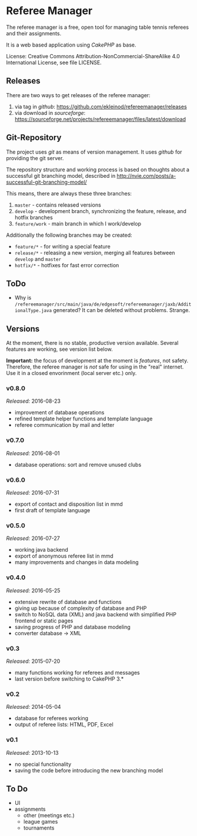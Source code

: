 # Referee Manager

The referee manager is a free, open tool for managing table tennis referees and their assignments.

It is a web based application using *CakePHP* as base.

License: Creative Commons Attribution-NonCommercial-ShareAlike 4.0 International License, see file LICENSE.

## Releases

There are two ways to get releases of the referee manager:

1. via tag in *github*: https://github.com/ekleinod/refereemanager/releases
2. via download in *sourceforge*: https://sourceforge.net/projects/refereemanager/files/latest/download

## Git-Repository

The project uses *git* as means of version management.
It uses *github* for providing the git server.

The repository structure and working process is based on thoughts about a successful git branching model, described in http://nvie.com/posts/a-successful-git-branching-model/

This means, there are always these three branches:

1. `master` - contains released versions
2. `develop` - development branch, synchronizing the feature, release, and hotfix branches
3. `feature/work` - main branch in which I work/develop

Additionally the following branches may be created:

- `feature/*` - for writing a special feature
- `release/*` - releasing a new version, merging all features between `develop` and `master`
- `hotfix/*` - hotfixes for fast error correction

## ToDo

- Why is `/refereemanager/src/main/java/de/edgesoft/refereemanager/jaxb/AdditionalType.java` generated? It can be deleted without problems. Strange.

## Versions

At the moment, there is no stable, productive version available.
Several features are working, see version list below.

**Important:** the focus of development at the moment is *features*, not safety.
Therefore, the referee manager is *not* safe for using in the "real" internet.
Use it in a closed envorinment (local server etc.) only.

### v0.8.0

*Released:* 2016-08-23

- improvement of database operations
- refined template helper functions and template language
- referee communication by mail and letter

### v0.7.0

*Released:* 2016-08-01

- database operations: sort and remove unused clubs

### v0.6.0

*Released:* 2016-07-31

- export of contact and disposition list in mmd
- first draft of template language

### v0.5.0

*Released:* 2016-07-27

- working java backend
- export of anonymous referee list in mmd
- many improvements and changes in data modeling

### v0.4.0

*Released:* 2016-05-25

- extensive rewrite of database and functions
- giving up because of complexity of database and PHP
- switch to NoSQL data (XML) and java backend with simplified PHP frontend or static pages
- saving progress of PHP and database modeling
- converter database -> XML

### v0.3

*Released:* 2015-07-20

- many functions working for referees and messages
- last version before switching to CakePHP 3.*

### v0.2

*Released:* 2014-05-04

- database for referees working
- output of referee lists: HTML, PDF, Excel

### v0.1

*Released:* 2013-10-13

- no special functionality
- saving the code before introducing the new branching model

## To Do

- UI
- assignments
	- other (meetings etc.)
	- league games
	- tournaments
